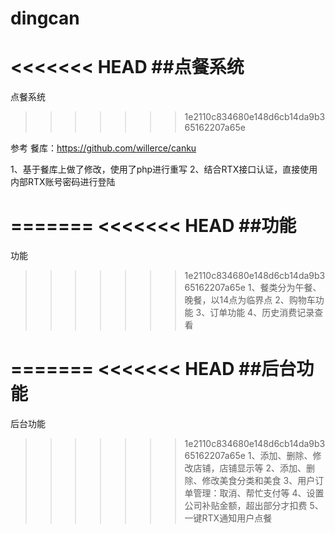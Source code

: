 dingcan
=======

<<<<<<< HEAD
##点餐系统
=======
点餐系统
>>>>>>> 1e2110c834680e148d6cb14da9b365162207a65e

参考 餐库：https://github.com/willerce/canku


1、基于餐库上做了修改，使用了php进行重写
2、结合RTX接口认证，直接使用内部RTX账号密码进行登陆


=======
<<<<<<< HEAD
##功能
=======
功能
>>>>>>> 1e2110c834680e148d6cb14da9b365162207a65e
1、餐类分为午餐、晚餐，以14点为临界点
2、购物车功能
3、订单功能
4、历史消费记录查看


=======
<<<<<<< HEAD
##后台功能
=======
后台功能
>>>>>>> 1e2110c834680e148d6cb14da9b365162207a65e
1、添加、删除、修改店铺，店铺显示等
2、添加、删除、修改美食分类和美食
3、用户订单管理：取消、帮忙支付等
4、设置公司补贴金额，超出部分才扣费
5、一键RTX通知用户点餐

